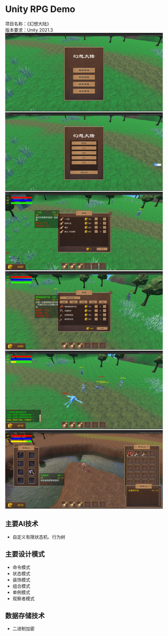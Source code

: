 # Unity RPG Demo
项目名称：《幻想大陆》  
版本要求：Unity 2021.3
![image](Images/Snipaste_2022-07-22_22-55-29.png)
![image](Images/Snipaste_2022-07-22_22-55-59.png)
![image](Images/Snipaste_2022-07-22_22-57-46.png)
![image](Images/Snipaste_2022-07-22_22-58-31.png)
![image](Images/Snipaste_2022-07-22_23-00-21.png)
![image](Images/Snipaste_2022-07-22_23-02-43.png)

## 主要AI技术
- 自定义有限状态机、行为树
## 主要设计模式
- 命令模式
- 状态模式
- 装饰模式
- 组合模式
- 单例模式
- 观察者模式
## 数据存储技术
- 二进制加密
